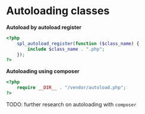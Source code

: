 
# Autoloading classes  

**Autoload by autoload register**  

```php
<?php
    spl_autoload_register(function ($class_name) {
        include $class_name . ".php";
    });
?>
```  

**Autoloading using composer**  

```php
<?php
    require __DIR__ . "/vendor/autoload.php";
?>
```  

TODO: further research on autoloading with `composer`

